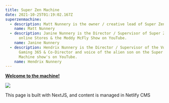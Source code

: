 ```yaml
---
title: Super Zen Machine
date: 2021-10-25T01:19:02.167Z
superzenmachine:
  - description: Matt Nunnery is the owner / creative lead of Super Zen Machine.
    name: Matt Nunnery
  - description: Janine Nunnery is the Director / Supervisor of Super Zen Machine's
      online Stores & the Moddy McFly Show on YouTube.
    name: Janine Nunnery
  - description: Hendrix Nunnery is the Director / Supervisor of the Voodoo Child
      Gaming 365 & Co-Director and voice of the alien son on the Super Zen
      Machine show's on YouTube.
    name: Hendrix Nunnery
---
```

**[Welcome to the machine! ](https://facebook.com/superzenmachine)**

![](media/szm_logo_banner_final-1-.jpg)



This page is built with NextJS, and content is managed in Netlify CMS
